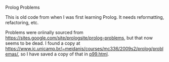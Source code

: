 Prolog Problems 

This is old code from when I was first learning Prolog. It needs reformatting,
refactoring, etc.

Problems were oriinally sourced from 
https://sites.google.com/site/prologsite/prolog-problems,
but that now seems to be dead. I found a copy at
https://www.ic.unicamp.br/~meidanis/courses/mc336/2009s2/prolog/problemas/,
so I have saved a copy of that in [p99.html](p99.html).

